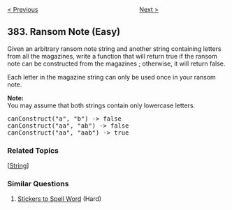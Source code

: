 <!--|This file generated by command(leetcode description); DO NOT EDIT.    |-->
<!--+----------------------------------------------------------------------+-->
<!--|@author    Openset <openset.wang@gmail.com>                           |-->
<!--|@link      https://github.com/openset                                 |-->
<!--|@home      https://github.com/openset/leetcode                        |-->
<!--+----------------------------------------------------------------------+-->

[< Previous](https://github.com/openset/leetcode/tree/master/problems/linked-list-random-node "Linked List Random Node")
　　　　　　　　　　　　　　　　
[Next >](https://github.com/openset/leetcode/tree/master/problems/shuffle-an-array "Shuffle an Array")

## 383. Ransom Note (Easy)

<p>
Given an arbitrary ransom note string and another string containing letters from all the magazines, write a function that will return true if the ransom 
note can be constructed from the magazines ; otherwise, it will return false. 
</p>
<p>
Each letter in the magazine string can only be used once in your ransom note.
</p>

<p><b>Note:</b><br />
You may assume that both strings contain only lowercase letters.
</p>

<pre>
canConstruct("a", "b") -> false
canConstruct("aa", "ab") -> false
canConstruct("aa", "aab") -> true
</pre>

### Related Topics
  [[String](https://github.com/openset/leetcode/tree/master/tag/string/README.md)]

### Similar Questions
  1. [Stickers to Spell Word](https://github.com/openset/leetcode/tree/master/problems/stickers-to-spell-word) (Hard)
